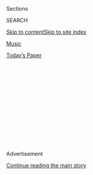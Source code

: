<div id="app">

<div>

<div>

<div>

<div class="NYTAppHideMasthead css-1q2w90k e1suatyy0">

<div class="section css-ui9rw0 e1suatyy2">

<div class="css-eph4ug er09x8g0">

<div class="css-6n7j50">

</div>

<span class="css-1dv1kvn">Sections</span>

<div class="css-10488qs">

<span class="css-1dv1kvn">SEARCH</span>

</div>

[Skip to content](#site-content)[Skip to site
index](#site-index)

</div>

<div id="masthead-section-label" class="css-1wr3we4 eaxe0e00">

[Music](https://www.nytimes.com/section/arts/music)

</div>

<div class="css-10698na e1huz5gh0">

</div>

</div>

<div id="masthead-bar-one" class="section hasLinks css-15hmgas e1csuq9d3">

<div class="css-uqyvli e1csuq9d0">

</div>

<div class="css-1uqjmks e1csuq9d1">

</div>

<div class="css-9e9ivx">

[](https://myaccount.nytimes.com/auth/login?response_type=cookie&client_id=vi)

</div>

<div class="css-1bvtpon e1csuq9d2">

[Today’s
Paper](https://www.nytimes.com/section/todayspaper)

</div>

</div>

</div>

</div>

<div data-aria-hidden="false">

<div id="site-content" data-role="main">

<div>

<div class="css-1aor85t" style="opacity:0.000000001;z-index:-1;visibility:hidden">

<div class="css-1hqnpie">

<div class="css-epjblv">

<span class="css-17xtcya">[Music](/section/arts/music)</span><span class="css-x15j1o">|</span><span class="css-fwqvlz">Review:
Beyoncé Makes ‘Lemonade’ Out of Marital
Strife</span>

</div>

<div class="css-k008qs">

<div class="css-1iwv8en">

<span class="css-18z7m18"></span>

<div>

</div>

</div>

<span class="css-1n6z4y">https://nyti.ms/1SFurK7</span>

<div class="css-1705lsu">

<div class="css-4xjgmj">

<div class="css-4skfbu" data-role="toolbar" data-aria-label="Social Media Share buttons, Save button, and Comments Panel with current comment count" data-testid="share-tools">

  - 
  - 
  - 
  - 
    
    <div class="css-6n7j50">
    
    </div>

  - 

</div>

</div>

</div>

</div>

</div>

</div>

<div id="NYT_TOP_BANNER_REGION" class="css-13pd83m">

</div>

<div id="top-wrapper" class="css-1sy8kpn">

<div id="top-slug" class="css-l9onyx">

Advertisement

</div>

[Continue reading the main
story](#after-top)

<div class="ad top-wrapper" style="text-align:center;height:100%;display:block;min-height:250px">

<div id="top" class="place-ad" data-position="top" data-size-key="top">

</div>

</div>

<div id="after-top">

</div>

</div>

<div id="sponsor-wrapper" class="css-1hyfx7x">

<div id="sponsor-slug" class="css-19vbshk">

Supported by

</div>

[Continue reading the main
story](#after-sponsor)

<div id="sponsor" class="ad sponsor-wrapper" style="text-align:center;height:100%;display:block">

</div>

<div id="after-sponsor">

</div>

</div>

<div class="css-1vkm6nb ehdk2mb0">

# Review: Beyoncé Makes ‘Lemonade’ Out of Marital Strife

</div>

<div class="css-79elbk" data-testid="photoviewer-wrapper">

<div class="css-z3e15g" data-testid="photoviewer-wrapper-hidden">

</div>

<div class="css-1a48zt4 ehw59r15" data-testid="photoviewer-children">

![<span class="css-16f3y1r e13ogyst0" data-aria-hidden="true">Beyonce
with her husband, Jay Z, before the streaming music service Tidal was
introduced last
year.</span><span class="css-cnj6d5 e1z0qqy90" itemprop="copyrightHolder"><span class="css-1ly73wi e1tej78p0">Credit...</span><span><span>Sam
Hodgson for The New York
Times</span></span></span>](https://static01.nyt.com/images/2016/04/24/arts/25BEYONCE-hp/25BEYONCE-hp-articleLarge-v2.jpg?quality=75&auto=webp&disable=upscale)

</div>

</div>

<div class="css-xt80pu e12qa4dv0">

<div class="css-18e8msd">

<div class="css-vp77d3 epjyd6m0">

<div class="css-1baulvz">

By [<span class="css-1baulvz last-byline" itemprop="name">Jon
Pareles</span>](http://www.nytimes.com/by/jon-pareles)

</div>

</div>

  - April 24,
    2016

  - 
    
    <div class="css-4xjgmj">
    
    <div class="css-d8bdto" data-role="toolbar" data-aria-label="Social Media Share buttons, Save button, and Comments Panel with current comment count" data-testid="share-tools">
    
      - 
      - 
      - 
      - 
        
        <div class="css-6n7j50">
        
        </div>
    
      - 
    
    </div>
    
    </div>

</div>

</div>

<div class="section meteredContent css-1r7ky0e" name="articleBody" itemprop="articleBody">

<div class="css-1fanzo5 StoryBodyCompanionColumn">

<div class="css-53u6y8">

Marital strife smolders, explodes and uneasily subsides on “Lemonade”
(Parkwood Entertainment), the album Beyoncé flash-released on Saturday
night. “You can taste the dishonesty/It’s all over your breath” are the
first words she sings in “Pray You Catch Me,” and that’s just the
beginning of an album that probes betrayal, jealousy, revenge and rage
before dutifully willing itself toward reconciliation at the end. Many
of the accusations are aimed specifically and recognizably at her
husband, Shawn Carter, the rapper Jay Z. “Tonight I regret the night I
put that ring on,” she talk-sings in “Sorry,” a twitchy, flippant song
that’s by no means an apology. It’s a combative, unglossy track on an
album full of them.

“Lemonade” is the kind of album that a star like Beyoncé (as well as,
lately, Rihanna) can release in the streaming era because she’s already
guaranteed attention for her every utterance. The album is not beholden
to radio formats or presold by a single; fans are likely to explore the
whole album, streaming every track and hearing how far afield — a brass
band, stomping blues-rock, ultraslow avant-R\&B — Beyoncé is willing to
go. As she did with her [2013 album,
“Beyoncé,”](http://www.nytimes.com/2013/12/14/arts/music/beyonces-new-album-is-steamy-and-sleek.html?_r=0)
she has also paired the music with full-length video that expands and
deepens its impact.

On their own, the songs can be taken as one star’s personal, domestic
dramas, waiting to be mined by the tabloids. But with the video, they
testify to situations and emotions countless women endure. It’s not a
divorce announcement; the singer, songwriter and director is credited as
Beyoncé Knowles Carter.

Beyoncé released “Lemonade” online at 10 p.m. on April 23, immediately
after the HBO showing of the hourlong “visual album” version. It’s a
quick-cutting music video that intersperses the songs, and broadens
them, with compelling poetry from the Somali-British writer [Warsan
Shire](http://www.newyorker.com/culture/cultural-comment/the-writing-life-of-a-young-prolific-poet-warsan-shire),
poems that often extend women’s physicality toward the archetypal. As
Beyoncé recites them, Ms. Shire’s words radically reframe the songs, so
they are no longer one woman’s struggles but tribulations shared through
generations of mothers and daughters. The video is filled with images of
female solidarity and of family, Southern and African roots, women of
all ages and roles and eras. Often, Beyoncé is joined by
African-American women in white clothes enacting shared work, gatherings
of women or eerie communal rituals. Beyoncé, in multiple hairstyles and
fashions, is shown both alluring and unglamorous: hard-faced, unhappy,
sweaty, harshly lit. For the last few songs she often appears in a
puffy-sleeved antebellum-style dress remade with fabric patterns derived
from African textiles, a rich twist.

</div>

</div>

<div class="css-1fanzo5 StoryBodyCompanionColumn">

<div class="css-53u6y8">

The album title comes from a family gathering that’s shown in the video
and heard on a track: the 90th birthday of Hattie White, Jay Z’s
grandmother, who says, “I was served lemons but I made lemonade.”

</div>

</div>

<div class="css-79elbk" data-testid="photoviewer-wrapper">

<div class="css-z3e15g" data-testid="photoviewer-wrapper-hidden">

</div>

<div class="css-1a48zt4 ehw59r15" data-testid="photoviewer-children">

![<span class="css-16f3y1r e13ogyst0" data-aria-hidden="true">Beyoncé
performed at the Super Bowl in
February.</span><span class="css-cnj6d5 e1z0qqy90" itemprop="copyrightHolder"><span class="css-1ly73wi e1tej78p0">Credit...</span><span>Doug
Mills/The New York
Times</span></span>](https://static01.nyt.com/images/2016/04/25/arts/25beyoncelp-web1/25beyoncelp-web1-articleLarge.jpg?quality=75&auto=webp&disable=upscale)

</div>

</div>

<div class="css-1fanzo5 StoryBodyCompanionColumn">

<div class="css-53u6y8">

“Lemonade” is not necessarily the album listeners might have expected
after “Formation,” the [song Beyoncé performed at the Super
Bowl](http://www.nytimes.com/2016/02/07/arts/music/beyonce-formation-super-bowl-video.html)
with dancers in Black Panther-style outfits and in a video clip using
images of New Orleans, of African-Americans in a plantation mansion and
of Beyoncé atop a police car, sinking under a flood. It’s the last song
on “Lemonade,” almost a postscript; it’s not in the extended video.

One other song on “Lemonade” mixes preaching and a prison song (both
collected by John and Alan Lomax), a Kendrick Lamar rap and 1960s
fuzz-tone psychedelia (sampling the collectors’ item Puerto Rican band
[Kaleidoscope](http://www.nowagainrecords.com/kaleidoscope/)) to call
for “Freedom”: “I break chains all by myself/Won’t let my freedom rot in
hell,” Beyoncé vows.

But most of “Lemonade” arrives like a follow-through to “Jealous” on the
2013 “Beyoncé,” a song that moans, “I hate you for your lies.” “Jealous”
is offset on “Beyoncé” by songs about ecstatic lust, a topic largely
absent on “Lemonade.” In most of the new songs, Beyoncé has been taken
for granted or pushed aside. It’s a situation that, she finds, is both
“a wicked way to treat the girl that loves you” and also
flabbergasting given that she is, after all, Beyoncé. Beyoncé\!: “The
baddest woman in the game,” as she sings in “Hold Up.” Fact-check: She
is.

</div>

</div>

<div class="css-1fanzo5 StoryBodyCompanionColumn">

<div class="css-53u6y8">

Her reactions swing from sorrow to rage to determined loyalty, and she
reaches beyond the electronic-R\&B of “Beyoncé” to embrace new
influences and collaborators: the Yeah Yeah Yeahs, Father John Misty,
Vampire Weekend’s Ezra Koenig, Animal Collective and Led Zeppelin.
“Don’t Hurt Yourself,” a collaboration with Jack White, is a
funk-bottomed blues-rocker that has Beyoncé fighting back, declaring,
“You ain’t trying hard enough/You ain’t loving hard enough,” working
up to a scream. “Pray You Catch Me” is one of two collaborations with
the British songwriter James Blake: slow-motion ballads of suspicion and
longing. During “Forward,” the other Blake collaboration, the video has
its most moving sequence: family members stoically holding photographs
of men who were killed by police. It’s followed by a scene of a New
Orleans Mardi Gras Indian in full feathered and beaded costume, shaking
a tambourine in posh dining rooms as if to exorcise them.

Yet eventually, she makes peace with trying to hold on. “Love Drought,”
with whispery vocals amid pillowy synthesizers, points out that “10
times out of nine I know you’re lying,” but strives to reconnect.
“Sandcastles,” a slow piano hymn that eventually gathers a choir,
recalls a dish-smashing fight but turns a double negative into a
positive: “I know I promised that I couldn’t stay, baby/Every promise
don’t work out that way.” By the time Beyoncé reaches “All Night,” a
gospelly ballad roughened with electric guitar, she resolves to “Give
you some time to prove I can trust you again.”

Will it work out? No one knows. But in the meantime she sings
wholeheartedly, encapsulates deep dilemmas in terse singalong lines and
touches on ideas and emotions that so many people feel. She is a star
whose world is vastly different from that of her listeners. But in
matters of the heart, with their complications and paradoxes, Beyoncé
joins all of us.

</div>

</div>

</div>

<div>

</div>

<div>

</div>

<div>

</div>

<div>

<div id="bottom-wrapper" class="css-1ede5it">

<div id="bottom-slug" class="css-l9onyx">

Advertisement

</div>

[Continue reading the main
story](#after-bottom)

<div id="bottom" class="ad bottom-wrapper" style="text-align:center;height:100%;display:block;min-height:90px">

</div>

<div id="after-bottom">

</div>

</div>

</div>

</div>

</div>

## Site Index

<div>

</div>

## Site Information Navigation

  - [© <span>2020</span> <span>The New York Times
    Company</span>](https://help.nytimes.com/hc/en-us/articles/115014792127-Copyright-notice)

<!-- end list -->

  - [NYTCo](https://www.nytco.com/)
  - [Contact
    Us](https://help.nytimes.com/hc/en-us/articles/115015385887-Contact-Us)
  - [Work with us](https://www.nytco.com/careers/)
  - [Advertise](https://nytmediakit.com/)
  - [T Brand Studio](http://www.tbrandstudio.com/)
  - [Your Ad
    Choices](https://www.nytimes.com/privacy/cookie-policy#how-do-i-manage-trackers)
  - [Privacy](https://www.nytimes.com/privacy)
  - [Terms of
    Service](https://help.nytimes.com/hc/en-us/articles/115014893428-Terms-of-service)
  - [Terms of
    Sale](https://help.nytimes.com/hc/en-us/articles/115014893968-Terms-of-sale)
  - [Site
    Map](https://spiderbites.nytimes.com)
  - [Help](https://help.nytimes.com/hc/en-us)
  - [Subscriptions](https://www.nytimes.com/subscription?campaignId=37WXW)

</div>

</div>

</div>

</div>
